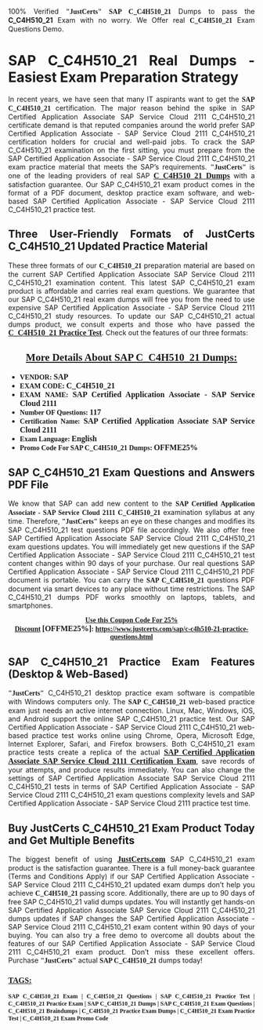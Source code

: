 <p style="text-align: justify;">100% Verified <span style="font-size:14px;"><span style="font-family:Georgia,serif;"><strong>"JustCerts"</strong></span></span> <span style="font-family:Georgia,serif;"><strong>SAP C_C4H510_21</strong></span> Dumps to pass the <strong>C_C4H510_21</strong> Exam with no worry. We Offer real <span style="font-family:Georgia,serif;"><strong>C_C4H510_21</strong></span> Exam Questions Demo.</p>

<h1 style="text-align: justify;"><strong>SAP C_C4H510_21 Real Dumps - Easiest Exam Preparation Strategy</strong></h1>

<p style="text-align: justify;">In recent years, we have seen that many IT aspirants want to get the <span style="font-family:Georgia,serif;"><strong>SAP C_C4H510_21</strong></span> certification. The major reason behind the spike in SAP Certified Application Associate SAP Service Cloud 2111 C_C4H510_21 certificate demand is that reputed companies around the world prefer SAP Certified Application Associate - SAP Service Cloud 2111 C_C4H510_21 certification holders for crucial and well-paid jobs. To crack the SAP C_C4H510_21 examination on the first sitting, you must prepare from the SAP Certified Application Associate - SAP Service Cloud 2111 C_C4H510_21 exam practice material that meets the SAP’s requirements. <span style="font-size:14px;"><span style="font-family:Georgia,serif;"><strong>"JustCerts"</strong></span></span> is one of the leading providers of real SAP <a href="https://www.justcerts.com/sap/c-c4h510-21-practice-questions.html"><span style="font-size:16px;"><u><span style="font-family:Georgia,serif;"><strong>C_C4H510_21 Dumps</strong></span></u></span></a> with a satisfaction guarantee. Our SAP C_C4H510_21 exam product comes in the format of a PDF document, desktop practice exam software, and web-based SAP Certified Application Associate - SAP Service Cloud 2111 C_C4H510_21 practice test.</p>

<h2 style="text-align: justify;"><strong>Three User-Friendly Formats of JustCerts C_C4H510_21 Updated Practice Material</strong></h2>

<p style="text-align: justify;">These three formats of our <span style="font-family:Georgia,serif;"><strong>C_C4H510_21 </strong></span> preparation material are based on the current SAP Certified Application Associate SAP Service Cloud 2111 C_C4H510_21 examination content. This latest SAP C_C4H510_21 exam product is affordable and carries real exam questions. We guarantee that our SAP C_C4H510_21 real exam dumps will free you from the need to use expensive SAP Certified Application Associate - SAP Service Cloud 2111 C_C4H510_21 study resources. To update our SAP C_C4H510_21 actual dumps product, we consult experts and those who have passed the <a href="https://www.justcerts.com/sap/c-c4h510-21-practice-questions.html"><u><span style="font-size:16px;"><span style="font-family:Georgia,serif;"><strong>C_C4H510_21 Practice Test</strong></span></span></u></a>. Check out the features of our three formats:</p>

<h2 style="text-align: center;"><u><strong><span style="font-family:Georgia,serif;">More Details About SAP C_C4H510_21 Dumps:</span></strong></u></h2>

<ul>
	<li style="text-align: justify;"><span style="font-size:14px;"><span style="font-family:Georgia,serif;"><strong>VENDOR: </strong></span></span><span style="font-size:16px;"><span style="font-family:Georgia,serif;"><strong>SAP</strong></span></span></li>
	<li style="text-align: justify;"><span style="font-size:14px;"><span style="font-family:Georgia,serif;"><strong>EXAM CODE: </strong></span></span><span style="font-size:16px;"><span style="font-family:Georgia,serif;"><strong>C_C4H510_21</strong></span></span></li>
	<li style="text-align: justify;"><span style="font-size:14px;"><span style="font-family:Georgia,serif;"><strong>EXAM NAME: </strong></span></span><span style="font-size:16px;"><span style="font-family:Georgia,serif;"><strong>SAP Certified Application Associate - SAP Service Cloud 2111</strong></span></span></li>
	<li style="text-align: justify;"><span style="font-size:14px;"><span style="font-family:Georgia,serif;"><strong>Number OF Questions: </strong></span></span><span style="font-size:16px;"><span style="font-family:Georgia,serif;"><strong>117</strong></span></span></li>
	<li style="text-align: justify;"><span style="font-size:14px;"><span style="font-family:Georgia,serif;"><strong>Certification Name: </strong></span></span><span style="font-size:16px;"><span style="font-family:Georgia,serif;"><strong>SAP Certified Application Associate SAP Service Cloud 2111</strong></span></span></li>
	<li style="text-align: justify;"><span style="font-size:14px;"><span style="font-family:Georgia,serif;"><strong>Exam Language: </strong></span></span><span style="font-size:16px;"><span style="font-family:Georgia,serif;"><strong>English</strong></span></span></li>
	<li style="text-align: justify;"><span style="font-size:14px;"><span style="font-family:Georgia,serif;"><strong>Promo Code For SAP C_C4H510_21 Dumps: </strong></span></span><span style="font-size:16px;"><span style="font-family:Georgia,serif;"><strong>OFFME25%</strong></span></span></li>
</ul>

<h2 style="text-align: justify;"><strong>SAP C_C4H510_21 Exam Questions and Answers PDF File</strong></h2>

<p style="text-align: justify;">We know that SAP can add new content to the <span style="font-family:Georgia,serif;"><strong>SAP Certified Application Associate - SAP Service Cloud 2111 C_C4H510_21</strong></span> examination syllabus at any time. Therefore, <span style="font-size:14px;"><span style="font-family:Georgia,serif;"><strong>"JustCerts"</strong></span></span> keeps an eye on these changes and modifies its SAP C_C4H510_21 test questions PDF file accordingly. We also offer free SAP Certified Application Associate SAP Service Cloud 2111 C_C4H510_21 exam questions updates. You will immediately get new questions if the SAP Certified Application Associate - SAP Service Cloud 2111 C_C4H510_21 test content changes within 90 days of your purchase. Our real questions SAP Certified Application Associate - SAP Service Cloud 2111 C_C4H510_21 PDF document is portable. You can carry the <span style="font-family:Georgia,serif;"><strong>SAP C_C4H510_21</strong></span> questions PDF document via smart devices to any place without time restrictions. The SAP C_C4H510_21 dumps PDF works smoothly on laptops, tablets, and smartphones.</p>

<p style="text-align: center;"><span style="font-size:14px;"><span style="font-family:Georgia,serif;"><strong><u>Use this Coupon Code For 25% Discount</u> </strong></span></span><span style="font-size:16px;"><span style="font-family:Georgia,serif;"><strong>[OFFME25%]</strong></span></span><span style="font-size:14px;"><span style="font-family:Georgia,serif;"><strong>: <u><a href="https://www.justcerts.com/sap/c-c4h510-21-practice-questions.html">https://www.justcerts.com/sap/c-c4h510-21-practice-questions.html</a></u></strong></span></span></p>

<h2 style="text-align: justify;"><strong>SAP C_C4H510_21 Practice Exam Features (Desktop & Web-Based)</strong></h2>

<p style="text-align: justify;"><span style="font-size:14px;"><span style="font-family:Georgia,serif;"><strong>"JustCerts"</strong></span></span> C_C4H510_21 desktop practice exam software is compatible with Windows computers only. The <span style="font-family:Georgia,serif;"><strong>SAP C_C4H510_21</strong></span> web-based practice exam just needs an active internet connection. Linux, Mac, Windows, iOS, and Android support the online SAP C_C4H510_21 practice test. Our SAP Certified Application Associate - SAP Service Cloud 2111 C_C4H510_21 web-based practice test works online using Chrome, Opera, Microsoft Edge, Internet Explorer, Safari, and Firefox browsers. Both C_C4H510_21 exam practice tests create a replica of the actual <u><a href="https://www.justcerts.com/sap/sap-certified-application-associate-certification-exams.html"><span style="font-size:16px;"><span style="font-family:Georgia,serif;"><strong>SAP Certified Application Associate SAP Service Cloud 2111 Certification Exam</strong></span></span></a></u>, save records of your attempts, and produce results immediately. You can also change the settings of SAP Certified Application Associate SAP Service Cloud 2111 C_C4H510_21 tests in terms of SAP Certified Application Associate - SAP Service Cloud 2111 C_C4H510_21 exam questions complexity levels and SAP Certified Application Associate - SAP Service Cloud 2111 practice test time.</p>

<h2 style="text-align: justify;"><strong>Buy JustCerts C_C4H510_21 Exam Product Today and Get Multiple Benefits</strong></h2>

<p style="text-align: justify;">The biggest benefit of using <a href="https://www.justcerts.com/"><u><span style="font-size:16px;"><span style="font-family:Georgia,serif;"><strong>JustCerts.com</strong></span></span></u></a> SAP C_C4H510_21 exam product is the satisfaction guarantee. There is a full money-back guarantee (Terms and Conditions Apply) if our SAP Certified Application Associate - SAP Service Cloud 2111 C_C4H510_21 updated exam dumps don’t help you achieve <span style="font-family:Georgia,serif;"><strong>C_C4H510_21 </strong></span> passing score. Additionally, there are up to 90 days of free SAP C_C4H510_21 valid dumps updates. You will instantly get hands-on SAP Certified Application Associate SAP Service Cloud 2111 C_C4H510_21 dumps updates if SAP changes the SAP Certified Application Associate - SAP Service Cloud 2111 C_C4H510_21 exam content within 90 days of your buying. You can also try a free demo to overcome all doubts about the features of our SAP Certified Application Associate - SAP Service Cloud 2111 C_C4H510_21 exam product. Don’t miss these excellent offers. Purchase <span style="font-size:14px;"><span style="font-family:Georgia,serif;"><strong>"JustCerts"</strong></span></span> actual <span style="font-family:Georgia,serif;"><strong>SAP C_C4H510_21</strong></span> dumps today!</p>

<h3 style="text-align: justify;"><u><span style="font-size:16px;"><span style="font-family:Georgia,serif;"><strong>TAGS:</strong></span></span></u></h3>

<p style="text-align: justify;"><span style="font-size:12px;"><span style="font-family:Georgia,serif;"><strong>SAP C_C4H510_21 Exam | C_C4H510_21 Questions | SAP C_C4H510_21 Practice Test | C_C4H510_21 Practice Exam | SAP C_C4H510_21 Dumps | SAP C_C4H510_21 Exam Questions | C_C4H510_21 Braindumps | C_C4H510_21 Practice Exam Dumps | C_C4H510_21 Exam Practice Test | C_C4H510_21 Exam Promo Code </strong></span></span></p>
